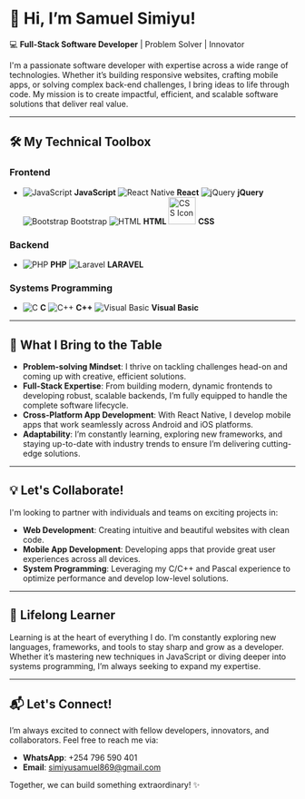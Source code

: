 # 👋 Hi, I’m **Samuel Simiyu**!

💻 **Full-Stack Software Developer** | Problem Solver | Innovator

I'm a passionate software developer with expertise across a wide range of technologies. Whether it’s building responsive websites, crafting mobile apps, or solving complex back-end challenges, I bring ideas to life through code. My mission is to create impactful, efficient, and scalable software solutions that deliver real value.

---

## 🛠️ **My Technical Toolbox**

### Frontend
- ![JavaScript](https://img.icons8.com/color/48/000000/javascript.png) **JavaScript** ![React Native](https://img.icons8.com/color/48/000000/react-native.png) **React** ![jQuery](https://img.icons8.com/ios/58/000000/jquery.png) **jQuery** ![Bootstrap](https://img.icons8.com/color/48/000000/bootstrap.png) Bootstrap ![HTML](https://img.icons8.com/color/48/000000/html-5.png) **HTML**  <img src="https://img.icons8.com/color/48/000000/css3.png" alt="CSS Icon" width="48" height="48"> **CSS**

### Backend
- ![PHP](https://img.icons8.com/color/48/000000/php.png) **PHP** ![Laravel](https://img.icons8.com/ios/50/000000/laravel.png) **LARAVEL**

### Systems Programming
- ![C](https://img.icons8.com/color/48/000000/c-programming.png) **C**  ![C++](https://img.icons8.com/color/48/000000/c-plus-plus-logo.png) **C++** ![Visual Basic](https://img.icons8.com/ios/48/000000/visual-basic.png) **Visual Basic**

---

## 🚀 **What I Bring to the Table**

- **Problem-solving Mindset**: I thrive on tackling challenges head-on and coming up with creative, efficient solutions.  
- **Full-Stack Expertise**: From building modern, dynamic frontends to developing robust, scalable backends, I’m fully equipped to handle the complete software lifecycle.  
- **Cross-Platform App Development**: With React Native, I develop mobile apps that work seamlessly across Android and iOS platforms.  
- **Adaptability**: I’m constantly learning, exploring new frameworks, and staying up-to-date with industry trends to ensure I’m delivering cutting-edge solutions.

---

## 💡 **Let's Collaborate!**

I'm looking to partner with individuals and teams on exciting projects in:

- **Web Development**: Creating intuitive and beautiful websites with clean code.  
- **Mobile App Development**: Developing apps that provide great user experiences across all devices.  
- **System Programming**: Leveraging my C/C++ and Pascal experience to optimize performance and develop low-level solutions.

---

## 🌱 **Lifelong Learner**

Learning is at the heart of everything I do. I’m constantly exploring new languages, frameworks, and tools to stay sharp and grow as a developer. Whether it’s mastering new techniques in JavaScript or diving deeper into systems programming, I’m always seeking to expand my expertise.

---

## 📬 **Let's Connect!**

I’m always excited to connect with fellow developers, innovators, and collaborators. Feel free to reach me via:

- **WhatsApp**: +254 796 590 401  
- **Email**: simiyusamuel869@gmail.com  

Together, we can build something extraordinary! ✨
